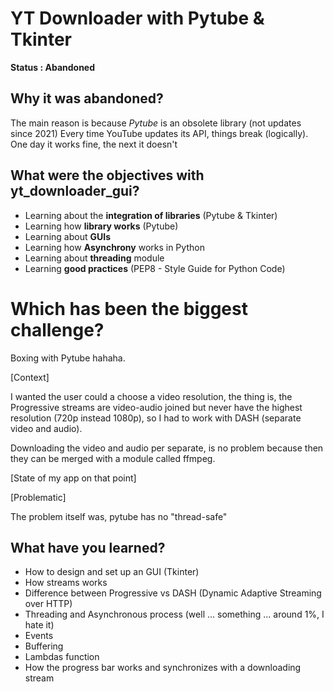 # YT Downloader with Pytube & Tkinter
__Status : Abandoned__

## Why it was abandoned?
The main reason is because *Pytube* is an obsolete library (not updates since 2021)
Every time YouTube updates its API, things break (logically). 
One day it works fine, the next it doesn't

## What were the objectives with yt_downloader_gui?

- Learning about the __integration of libraries__ (Pytube & Tkinter)
- Learning how __library works__ (Pytube)
- Learning about __GUIs__
- Learning how __Asynchrony__ works in Python
- Learning about __threading__ module
- Learning __good practices__ (PEP8 - Style Guide for Python Code)

# Which has been the biggest challenge? 
Boxing with Pytube hahaha. 

[Context]

I wanted the user could a choose a video resolution,
the thing is, the Progressive streams are video-audio joined but never have 
the highest resolution (720p instead 1080p), 
so I had to work with DASH (separate video and audio).

Downloading the video and audio per separate, 
is no problem because then they can be merged with a module called ffmpeg.

[State of my app on that point]


[Problematic]

The problem itself was, pytube has no "thread-safe"



## What have you learned?

- How to design and set up an GUI (Tkinter)
- How streams works
- Difference between Progressive vs DASH (Dynamic Adaptive Streaming over HTTP)
- Threading and Asynchronous process (well ... something ... around 1%, I hate it)
- Events
- Buffering
- Lambdas function
- How the progress bar works and synchronizes with a downloading stream




